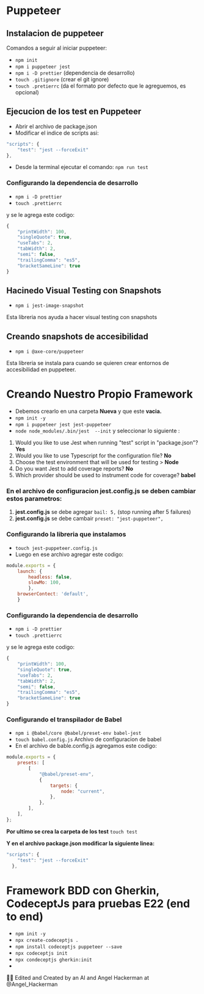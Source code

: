 # Puppeteer

## Instalacion de puppeteer

Comandos a seguir al iniciar puppeteer: 

- `npm init`
- `npm i puppeteer jest`
- `npm i -D prettier` (dependencia de desarrollo)
- `touch .gitignore` (crear el git ignore)
- `touch .pretierrc` (da el formato por defecto que le agreguemos, es opcional)

## Ejecucion de los test en Puppeteer

- Abrir el archivo de package.json
- Modificar el indice de scripts asi:

```jsx
"scripts": {
	"test": "jest --forceExit"
},
```

- Desde la terminal ejecutar el comando: `npm run test`

### Configurando la dependencia de desarrollo

- `npm i -D prettier`
- `touch .prettierrc`

y se le agrega este codigo:

```jsx
{ 
    "printWidth": 100,
    "singleQuote": true,
    "useTabs": 2, 
    "tabWidth": 2, 
    "semi": false,
    "trailingComma": "es5",
    "bracketSameLine": true
}
```

## Hacinedo Visual Testing con Snapshots

- `npm i jest-image-snapshot`

Esta libreria nos ayuda a hacer visual testing con snapshots 

## Creando snapshots de accesibilidad

- `npm i @axe-core/puppeteer`

Esta libreria se instala para cuando se quieren crear entornos de accesibilidad en puppeteer. 

# Creando Nuestro Propio Framework

- Debemos crearlo en una carpeta **Nueva** y que este **vacia.**
- `npm init -y`
- `npm i puppeteer jest jest-puppeteer`
- `node node_modules/.bin/jest  --init` y seleccionar lo siguiente :
1. Would you like to use Jest when running "test" script in "package.json"? ******Yes******
2. Would you like to use Typescript for the configuration file? ****No****
3. Choose the test environment that will be used for testing > ********Node********
4. Do you want Jest to add coverage reports? ****No****
5. Which provider should be used to instrument code for coverage? ************babel************ 

### En el archivo de configuracion ****************************jest.config.js**************************** se deben cambiar estos parametros:

1. **jest.config.js** se debe agregar `bail: 5,` (stop running after 5 failures)
2. **jest.config.js** se debe cambair `preset: "jest-puppeteer",` 

### Configurando la libreria que instalamos

- `touch jest-puppeteer.config.js`
- Luego en ese archivo agregar este codigo:

```jsx
module.exports = {
	launch: {
		headless: false,
		slowMo: 100,
		},
	browserContect: 'default',
	}
```

### Configurando la dependencia de desarrollo

- `npm i -D prettier`
- `touch .prettierrc`

y se le agrega este codigo:

```jsx
{ 
    "printWidth": 100,
    "singleQuote": true,
    "useTabs": 2, 
    "tabWidth": 2, 
    "semi": false,
    "trailingComma": "es5",
    "bracketSameLine": true
}
```

### Configurando el transpilador de Babel

- `npm i @babel/core @babel/preset-env babel-jest`
- `touch babel.config.js` Archivo de configuracion de babel
- En el archivo de bable.config.js agregamos este codigo:

```jsx
module.exports = { 
    presets: [
        [
            "@babel/preset-env",
            { 
                targets: { 
                    node: "current",
                },
            },
        ],
    ],
};
```

**********************************************Por ultimo se crea la carpeta de los test********************************************** `touch test`

**************************************Y en el archivo package.json modificar la siguiente linea:************************************** 

```jsx
"scripts": {
    "test": "jest --forceExit"
  },
```

# Framework BDD con Gherkin, CodeceptJs para pruebas E22 (end to end)

- `npm init -y`
- `npx create-codeceptjs .`
- `npm install codeceptjs puppeteer --save`
- `npx codeceptjs init`
- `npx condeceptjs gherkin:init`
- 

<aside>
🥷🏻 Edited and Created by an AI and Angel Hackerman at @Angel_Hackerman

</aside>